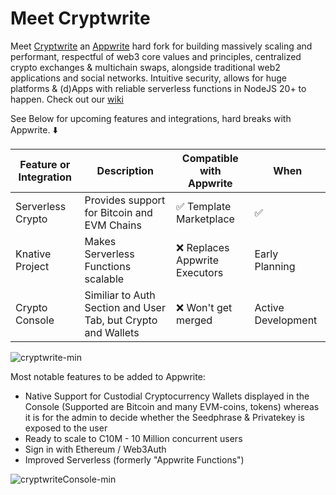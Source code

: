 # Meet Cryptwrite

Meet [Cryptwrite](https://cryptwrite.io) an [Appwrite](https://appwrite.io) hard fork for building massively scaling and performant, respectful of web3 core values and principles, centralized crypto exchanges & multichain swaps, alongside traditional web2 applications and social networks. Intuitive security, allows for huge platforms & (d)Apps with reliable serverless functions in NodeJS 20+ to happen. Check out our [wiki](https://github.com/cryptwrite/cryptwrite/wiki)

See Below for upcoming features and integrations, hard breaks with Appwrite. ⬇️

| Feature or Integration  | Description | Compatible with Appwrite     | When |
| ------------------      | ------------|---------------- | -----
| Serverless Crypto       | Provides support for Bitcoin and EVM Chains | ✅ Template Marketplace       | ✅ |
| Knative Project         | Makes Serverless Functions scalable         | ❌ Replaces Appwrite Executors  | Early Planning |
| Crypto Console         | Similiar to Auth Section and User Tab, but Crypto and Wallets         | ❌ Won't get merged  | Active Development |


![cryptwrite-min](https://github.com/cryptwrite/.github/assets/114028070/0226849f-61c2-4c97-8923-74faafa9954d)


Most notable features to be added to Appwrite:
- Native Support for Custodial Cryptocurrency Wallets displayed in the Console (Supported are Bitcoin and many EVM-coins, tokens) whereas it is for the admin to decide whether the Seedphrase & Privatekey is exposed to the user
- Ready to scale to C10M - 10 Million concurrent users
- Sign in with Ethereum / Web3Auth
- Improved Serverless (formerly "Appwrite Functions")

![cryptwriteConsole-min](https://github.com/cryptwrite/.github/assets/114028070/1697b543-fdd7-4a14-8697-bcfbd581fc8e)

